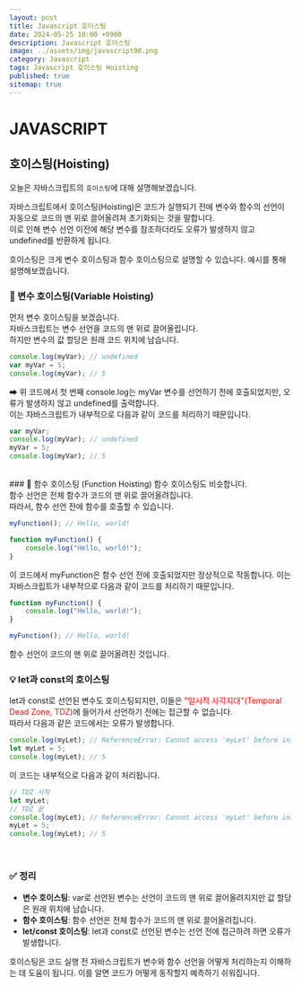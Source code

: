 ```yaml
---
layout: post
title: Javascript 호이스팅
date: 2024-05-25 10:00 +0900
description: Javascript 호이스팅
image: ../assets/img/javascript08.png
category: Javascript
tags: Javascript 호이스팅 Hoisting
published: true
sitemap: true
---
```


# JAVASCRIPT

## 호이스팅(Hoisting)
오늘은 자바스크립트의 `호이스팅`에 대해 설명해보겠습니다.

자바스크립트에서 호이스팅(Hoisting)은 코드가 실행되기 전에 변수와 함수의 선언이 자동으로 코드의 맨 위로 끌어올려져 초기화되는 것을 말합니다.<br>
이로 인해 변수 선언 이전에 해당 변수를 참조하더라도 오류가 발생하지 않고 undefined를 반환하게 됩니다. <br>

호이스팅은 크게 변수 호이스팅과 함수 호이스팅으로 설명할 수 있습니다.
예시를 통해 설명해보겠습니다.<br>

### 📁 변수 호이스팅(Variable Hoisting)
먼저 변수 호이스팅을 보겠습니다.<br>
자바스크립트는 변수 선언을 코드의 맨 위로 끌어올립니다.<br>
하지만 변수의 값 할당은 원래 코드 위치에 남습니다.<br>

````javascript
console.log(myVar); // undefined
var myVar = 5;
console.log(myVar); // 5
````
➡ 위 코드에서 첫 번째 console.log는 myVar 변수를 선언하기 전에 호출되었지만, 오류가 발생하지 않고 undefined를 출력합니다.<br>
이는 자바스크립트가 내부적으로 다음과 같이 코드를 처리하기 때문입니다.

````javascript
var myVar;
console.log(myVar); // undefined
myVar = 5;
console.log(myVar); // 5
````
<br>
### 📁 함수 호이스팅 (Function Hoisting)
함수 호이스팅도 비슷합니다.<br>
함수 선언은 전체 함수가 코드의 맨 위로 끌어올려집니다.<br>
따라서, 함수 선언 전에 함수를 호출할 수 있습니다.

````javascript
myFunction(); // Hello, world!

function myFunction() {
    console.log("Hello, world!");
}
````
이 코드에서 myFunction은 함수 선언 전에 호출되었지만 정상적으로 작동합니다. 이는 자바스크립트가 내부적으로 다음과 같이 코드를 처리하기 때문입니다.

````javascript
function myFunction() {
    console.log("Hello, world!");
}

myFunction(); // Hello, world!
````
함수 선언이 코드의 맨 위로 끌어올려진 것입니다.
<br>
### 💡 let과 const의 호이스팅
let과 const로 선언된 변수도 호이스팅되지만, 이들은 <span style="color:red">"일시적 사각지대"(Temporal Dead Zone, TDZ)</span>에 들어가서 선언하기 전에는 접근할 수 없습니다.<br>
따라서 다음과 같은 코드에서는 오류가 발생합니다.

````javascript
console.log(myLet); // ReferenceError: Cannot access 'myLet' before initialization
let myLet = 5;
console.log(myLet); // 5
````
이 코드는 내부적으로 다음과 같이 처리됩니다.

````javascript
// TDZ 시작
let myLet;
// TDZ 끝
console.log(myLet); // ReferenceError: Cannot access 'myLet' before initialization
myLet = 5;
console.log(myLet); // 5
````
<br>

### ✅ 정리
- <b>변수 호이스팅</b>: var로 선언된 변수는 선언이 코드의 맨 위로 끌어올려지지만 값 할당은 원래 위치에 남습니다.
- <b>함수 호이스팅</b>: 함수 선언은 전체 함수가 코드의 맨 위로 끌어올려집니다.
- <b>let/const 호이스팅</b>: let과 const로 선언된 변수는 선언 전에 접근하려 하면 오류가 발생합니다.

호이스팅은 코드 실행 전 자바스크립트가 변수와 함수 선언을 어떻게 처리하는지 이해하는 데 도움이 됩니다. 이를 알면 코드가 어떻게 동작할지 예측하기 쉬워집니다.